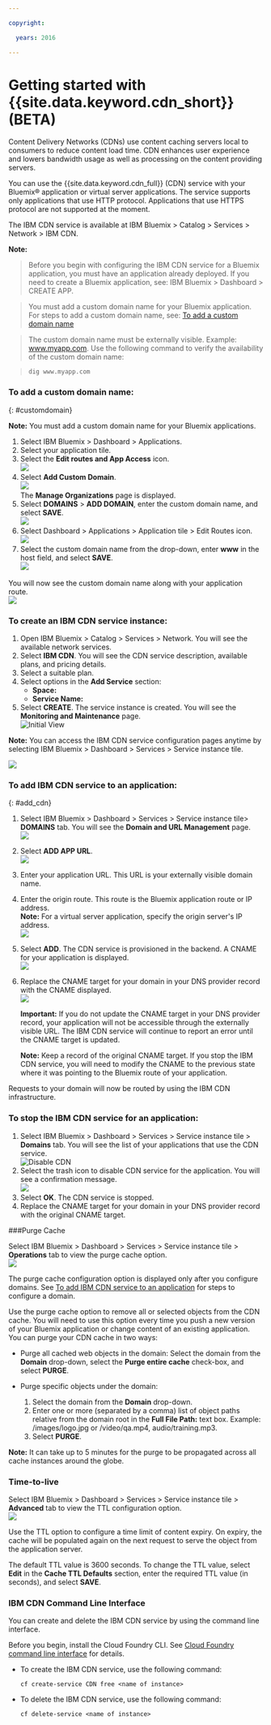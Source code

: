```yaml
---

copyright:

  years: 2016

---
```



# Getting started with {{site.data.keyword.cdn_short}} (BETA)

Content Delivery Networks (CDNs) use content caching servers local to consumers to reduce content load time. CDN enhances user experience and lowers bandwidth usage as well as processing on the content providing servers.

You can use the {{site.data.keyword.cdn_full}} (CDN) service with your Bluemix&reg; application or virtual server applications. The service supports only applications that use HTTP protocol. Applications that use HTTPS protocol are not supported at the moment. 

The IBM CDN service is available at IBM Bluemix > Catalog > Services > Network > IBM CDN.

**Note:**  
> Before you begin with configuring the IBM CDN service for a Bluemix application, you must have an application already deployed. If you need to create a Bluemix application, see: IBM Bluemix > Dashboard > CREATE APP.  

> You must add a custom domain name for your Bluemix application. For steps to add a custom domain name, see: [To add a custom domain name](index.html#customdomain)  

>The custom domain name must be externally visible. Example: www.myapp.com. Use the following command to verify the availability of the custom domain name:  

>```
>dig www.myapp.com
>```

### To add a custom domain name: 
{: #customdomain}

**Note:** You must add a custom domain name for your Bluemix applications. 

1. Select IBM Bluemix > Dashboard > Applications.
2. Select your application tile.
3. Select the **Edit routes and App Access** icon.  
![](images/edit_route_icon.png)
4. Select **Add Custom Domain**.  
![](images/add_custom_domain.png)  
The **Manage Organizations** page is displayed.
5. Select **DOMAINS** > **ADD DOMAIN**, enter the custom domain name, and select **SAVE**.  
![](images/save_custom_domain.png)  
6. Select Dashboard > Applications > Application tile > Edit Routes icon.  
![](images/edit_route_icon.png)
7. Select the custom domain name from the drop-down, enter **www** in the host field, and select **SAVE**.  
![](images/edit_route.png)  

You will now see the custom domain name along with your application route.  
![](images/two_routes.png)  

### To create an IBM CDN service instance:
1. Open IBM Bluemix > Catalog > Services > Network. You will see the available network services.
2. Select **IBM CDN**. You will see the CDN service description, available plans, and pricing details. 
3. Select a suitable plan. 
4. Select options in the **Add Service** section:
	* **Space:**
	* **Service Name:**
5. Select **CREATE**. The service instance is created. You will see the **Monitoring and Maintenance** page.  
![Initial View](images/initial_view.png)  
	

**Note:** You can access the IBM CDN service configuration pages anytime by selecting IBM Bluemix > Dashboard > Services > Service instance tile.  

![](images/service_instance.png)  

### To add IBM CDN service to an application:
{: #add_cdn}

1. Select IBM Bluemix > Dashboard > Services > Service instance tile> **DOMAINS** tab. You will see the **Domain and URL Management** page.  
![](images/tab_domain.png)  
2. Select **ADD APP URL**.  
![](images/url_icon.png) 
3. Enter your application URL. This URL is your externally visible domain name.  
4. Enter the origin route. This route is the Bluemix application route or IP address.  
**Note:** For a virtual server application, specify the origin server's IP address.  
![](images/addurl.png)
5. Select **ADD**. The CDN service is provisioned in the backend. A CNAME for your application is displayed.  
![](images/addcname1.png)
6. Replace the CNAME target for your domain in your DNS provider record with the CNAME displayed.  
![](images/cname.png)

	**Important:** If you do not update the CNAME target in your DNS provider record, your application will not be accessible through the externally visible URL. The IBM CDN service will continue to report an error until the CNAME target is updated.

	**Note:** Keep a record of the original CNAME target. If you stop the IBM CDN service, you will need to modify the CNAME to the previous state where it was pointing to the Bluemix route of your application.

Requests to your domain will now be routed by using the IBM CDN infrastructure.

### To stop the IBM CDN service for an application:  

1. Select IBM Bluemix > Dashboard > Services > Service instance tile > **Domains** tab. You will see the list of your applications that use the CDN service.  
![Disable CDN](images/deletecdn.png)
2. Select the trash icon to disable CDN service for the application. You will see a confirmation message.  
![](images/confirm_msg.png)
3. Select **OK**. The CDN service is stopped.
4. Replace the CNAME target for your domain in your DNS provider record with the original CNAME target.


###Purge Cache

Select IBM Bluemix > Dashboard > Services > Service instance tile > **Operations** tab to view the purge cache option.  
![](images/tab_op.png)

The purge cache configuration option is displayed only after you configure domains. See [To add IBM CDN service to an application](index.html#add_cdn) for steps to configure a domain.

Use the purge cache option to remove all or selected objects from the CDN cache. You will need to use this option every time you push a new version of your Bluemix application or change content of an existing application. You can purge your CDN cache in two ways:

* Purge all cached web objects in the domain: Select the domain from the **Domain** drop-down, select the **Purge entire cache** check-box, and select **PURGE**.  

* Purge specific objects under the domain:  
	1. Select the domain from the **Domain** drop-down.  
	2. Enter one or more (separated by a comma) list of object paths relative from the domain root in the **Full File Path:** text box. Example: /images/logo.jpg or /video/qa.mp4, audio/training.mp3.  
	3. Select **PURGE**.

**Note:** It can take up to 5 minutes for the purge to be propagated across all cache instances around the globe.

### Time-to-live

Select IBM Bluemix > Dashboard > Services > Service instance tile > **Advanced** tab to view the TTL configuration option.  
![](images/tab_adv.png)  

Use the TTL option to configure a time limit of content expiry. On expiry, the cache will be populated again on the next request to serve the object from the application server.  

The default TTL value is 3600 seconds. To change the TTL value, select **Edit** in the **Cache TTL Defaults** section, enter the required TTL value (in seconds), and select **SAVE**. 

### IBM CDN Command Line Interface

You can create and delete the IBM CDN service by using the command line interface. 

Before you begin, install the Cloud Foundry CLI. See [Cloud Foundry command line interface](https://www.{DomainName}/docs/cli/downloads.html) for details.

* To create the IBM CDN service, use the following command:

	```
	cf create-service CDN free <name of instance>
	```

* To delete the IBM CDN service, use the following command:

	```
	cf delete-service <name of instance>
	```





